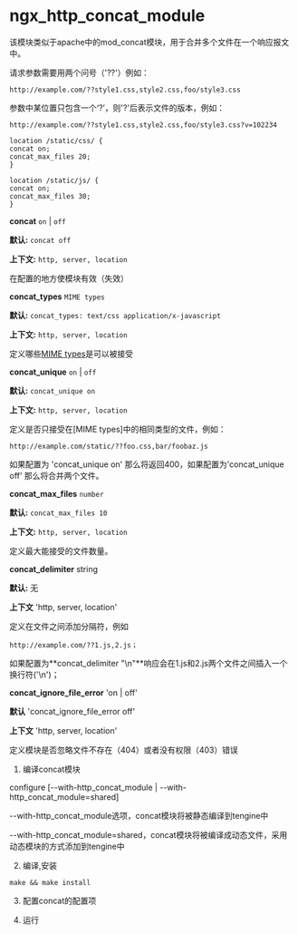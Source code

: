 # ngx_http_concat_module

该模块类似于apache中的mod_concat模块，用于合并多个文件在一个响应报文中。

请求参数需要用两个问号（'??'）例如：

```
http://example.com/??style1.css,style2.css,foo/style3.css
```

参数中某位置只包含一个‘?’，则'?'后表示文件的版本，例如：

```
http://example.com/??style1.css,style2.css,foo/style3.css?v=102234
```

```
location /static/css/ {
concat on;
concat_max_files 20;
}

location /static/js/ {
concat on;
concat_max_files 30;
}
```

**concat** `on` | `off`

**默认:** `concat off`

**上下文:** `http, server, location`

在配置的地方使模块有效（失效）

**concat_types** `MIME types`

**默认:** `concat_types: text/css application/x-javascript`

**上下文:** `http, server, location`

定义哪些[MIME types](http://en.wikipedia.org/wiki/MIME_type)是可以被接受

**concat_unique** `on` | `off`

**默认:** `concat_unique on`

**上下文:** `http, server, location`

定义是否只接受在[MIME types]中的相同类型的文件，例如：

```
http://example.com/static/??foo.css,bar/foobaz.js
```

如果配置为 'concat_unique on' 那么将返回400，如果配置为'concat_unique off'
那么将合并两个文件。

**concat_max_files** `number`

**默认:** `concat_max_files 10`

**上下文:** `http, server, location`

定义最大能接受的文件数量。

**concat_delimiter** string

**默认:**  无

**上下文** 'http, server, location'

定义在文件之间添加分隔符，例如

```
http://example.com/??1.js,2.js；
```

如果配置为**concat_delimiter "\n"**响应会在1.js和2.js两个文件之间插入一个换行符('\n')；

**concat_ignore_file_error** 'on | off'

**默认** 'concat_ignore_file_error off'

**上下文** 'http, server, location'

定义模块是否忽略文件不存在（404）或者没有权限（403）错误

1.  编译concat模块

configure  [--with-http_concat_module | --with-http_concat_module=shared]

--with-http_concat_module选项，concat模块将被静态编译到tengine中

--with-http_concat_module=shared，concat模块将被编译成动态文件，采用动态模块的方式添加到tengine中

2.  编译,安装

```
make && make install
```

3.  配置concat的配置项

4.  运行
